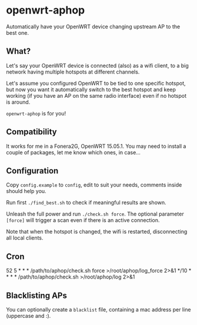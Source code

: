 # openwrt-aphop

Automatically have your OpenWRT device changing upstream AP to the best one.


## What?

Let's say your OpenWRT device is connected (also) as a wifi client, to a big network having multiple hotspots at different channels.

Let's assume you configured OpenWRT to be tied to one specific hotspot, but now you want it automatically switch to the best hotspot and keep working (if you have an AP on the same radio interface) even if no hotspot is around.

`openwrt-aphop` is for you!


## Compatibility

It works for me in a Fonera2G, OpenWRT 15.05.1.
You may need to install a couple of packages, let me know which ones, in case...


## Configuration

Copy `config.example` to `config`, edit to suit your needs, comments inside should help you.

Run first `./find_best.sh` to check if meaningful results are shown.

Unleash the full power and run `./check.sh force`.
The optional parameter `[force]` will trigger a scan even if there is an active connection.

Note that when the hotspot is changed, the wifi is restarted, disconnecting all local clients.


## Cron

52 5 * * * /path/to/aphop/check.sh force >/root/aphop/log_force 2>&1
*/10 * * * * /path/to/aphop/check.sh >/root/aphop/log 2>&1


## Blacklisting APs

You can optionally create a `blacklist` file, containing a mac address per line (uppercase and :).
